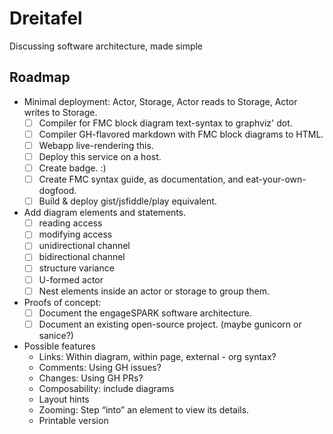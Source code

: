 # Dreitafel
Discussing software architecture, made simple

## Roadmap

* Minimal deployment: Actor, Storage, Actor reads to Storage, Actor writes to Storage.
  * [ ] Compiler for FMC block diagram text-syntax to graphviz' dot.
  * [ ] Compiler GH-flavored markdown with FMC block diagrams to HTML.
  * [ ] Webapp live-rendering this.
  * [ ] Deploy this service on a host.
  * [ ] Create badge. :)
  * [ ] Create FMC syntax guide, as documentation, and eat-your-own-dogfood.
  * [ ] Build & deploy gist/jsfiddle/play equivalent.
* Add diagram elements and statements.
  * [ ] reading access
  * [ ] modifying access
  * [ ] unidirectional channel
  * [ ] bidirectional channel
  * [ ] structure variance
  * [ ] U-formed actor
  * [ ] Nest elements inside an actor or storage to group them.
* Proofs of concept:
  * [ ] Document the engageSPARK software architecture.
  * [ ] Document an existing open-source project. (maybe gunicorn or sanice?)
* Possible features
  * Links: Within diagram, within page, external  - org syntax?
  * Comments: Using GH issues?
  * Changes: Using GH PRs?
  * Composability: include diagrams
  * Layout hints
  * Zooming: Step “into” an element to view its details.
  * Printable version
